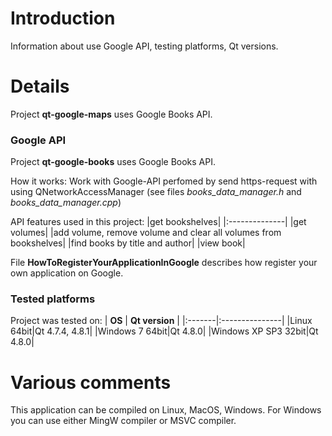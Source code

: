 # Introduction #

Information about use Google API, testing platforms, Qt versions.

# Details #

Project **qt-google-maps** uses Google Books API.

### Google API ###

Project **qt-google-books** uses Google Books API.

How it works:
Work with Google-API perfomed by send https-request with using QNetworkAccessManager (see files _books\_data\_manager.h_ and _books\_data\_manager.cpp_)

API features used in this project:
|get bookshelves|
|:--------------|
|get volumes|
|add volume, remove volume and clear all volumes from bookshelves|
|find books by title and author|
|view book|

File **HowToRegisterYourAppIicationInGoogle** describes how register your own application on Google.

### Tested platforms ###
Project was tested on:
| **OS** | **Qt version** |
|:-------|:---------------|
|Linux 64bit|Qt 4.7.4, 4.8.1|
|Windows 7 64bit|Qt 4.8.0|
|Windows XP SP3 32bit|Qt 4.8.0|


# Various comments #

This application can be compiled on Linux, MacOS, Windows. For Windows you can use either MingW compiler or MSVC compiler.